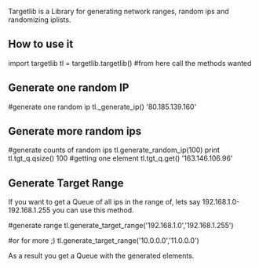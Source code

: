 Targetlib is a Library for generating network ranges, random ips and randomizing iplists.

How to use it
-------------
import targetlib
tl = targetlib.targetlib()
#from here call the methods wanted

Generate one random IP
----------------------
#generate one random ip
tl._generate_ip()
'80.185.139.160'

Generate more random ips
------------------------
#generate counts of random ips
tl.generate_random_ip(100)
print tl.tgt_q.qsize()
100
#getting one element
tl.tgt_q.get()
'163.146.106.96'

Generate Target Range
---------------------
If you want to get a Queue of all ips in the range of, lets say 192.168.1.0-192.168.1.255 you can use this method.

#generate range
tl.generate_target_range('192.168.1.0','192.168.1.255')

#or for more ;)
tl.generate_target_range('10.0.0.0','11.0.0.0')

As a result you get a Queue with the generated elements.

